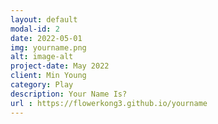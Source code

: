 ```yaml
---
layout: default
modal-id: 2
date: 2022-05-01
img: yourname.png
alt: image-alt
project-date: May 2022
client: Min Young
category: Play
description: Your Name Is? 
url : https://flowerkong3.github.io/yourname
---
```

